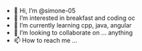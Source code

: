 - 👋 Hi, I’m @simone-05
- 👀 I’m interested in breakfast and coding oc
- 🌱 I’m currently learning cpp, java, angular
- 💞️ I’m looking to collaborate on ... anything
- 📫 How to reach me ...

<!---
simone-05/simone-05 is a ✨ special ✨ repository because its `README.md` (this file) appears on your GitHub profile.
You can click the Preview link to take a look at your changes.
--->
